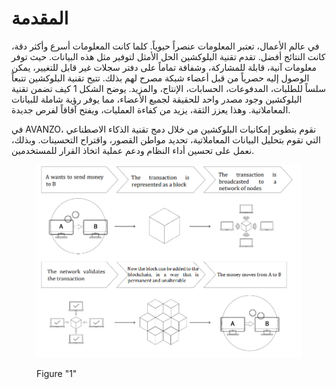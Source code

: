 # المقدمة

في عالم الأعمال، تعتبر المعلومات عنصراً حيوياً. كلما كانت المعلومات أسرع وأكثر دقة، كانت النتائج أفضل. تقدم تقنية البلوكشين الحل الأمثل لتوفير مثل هذه البيانات. حيث توفر معلومات آنية، قابلة للمشاركة، وشفافة تماماً على دفتر سجلات غير قابل للتغيير، يمكن الوصول إليه حصرياً من قبل أعضاء شبكة مصرح لهم بذلك. تتيح تقنية البلوكشين تتبعاً سلساً للطلبات، المدفوعات، الحسابات، الإنتاج، والمزيد. يوضح الشكل 1 كيف تضمن تقنية البلوكشين وجود مصدر واحد للحقيقة لجميع الأعضاء، مما يوفر رؤية شاملة للبيانات المعاملاتية. وهذا يعزز الثقة، يزيد من كفاءة العمليات، ويفتح آفاقاً لفرص جديدة.

في AVANZO، نقوم بتطوير إمكانيات البلوكشين من خلال دمج تقنية الذكاء الاصطناعي التي تقوم بتحليل البيانات المعاملاتية، تحديد مواطن القصور، واقتراح التحسينات. وبذلك، نعمل على تحسين أداء النظام ودعم عملية اتخاذ القرار للمستخدمين.

<figure><img src="../.gitbook/assets/image (1).png" alt=""><figcaption><p>Figure "1"</p></figcaption></figure>
